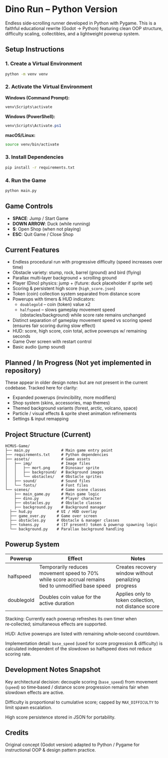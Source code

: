 # Dino Run – Python Version

Endless side‑scrolling runner developed in Python with Pygame. This is a faithful educational rewrite (Godot → Python) featuring clean OOP structure, difficulty scaling, collectibles, and a lightweight powerup system.

## Setup Instructions

### 1. Create a Virtual Environment
```bash
python -m venv venv
```

### 2. Activate the Virtual Environment
**Windows (Command Prompt):**
```cmd
venv\Scripts\activate
```

**Windows (PowerShell):**
```powershell
venv\Scripts\Activate.ps1
```

**macOS/Linux:**
```bash
source venv/bin/activate
```

### 3. Install Dependencies
```bash
pip install -r requirements.txt
```

### 4. Run the Game
```bash
python main.py
```

## Game Controls
- **SPACE**: Jump / Start Game
- **DOWN ARROW**: Duck (while running)
- **S**: Open Shop (when not playing)
- **ESC**: Quit Game / Close Shop

## Current Features

- Endless procedural run with progressive difficulty (speed increases over time)
- Obstacle variety: stump, rock, barrel (ground) and bird (flying)
- Parallax multi‑layer background + scrolling ground
- Player (Dino) physics: jump + (future: duck placeholder if sprite set)
- Scoring & persistent high score (`high_score.json`)
- Token (coin) collection system separated from distance score
- Powerups with timers & HUD indicators:
  - `doublegold` – coin (token) value x2
  - `halfspeed` – slows gameplay movement speed (obstacles/background) while score rate remains unchanged
- Distinct separation of gameplay movement speed vs scoring speed (ensures fair scoring during slow effect)
- HUD: score, high score, coin total, active powerups w/ remaining seconds
- Game Over screen with restart control
- Basic audio (jump sound)

## Planned / In Progress (Not yet implemented in repository)

These appear in older design notes but are not present in the current codebase. Tracked here for clarity:

- Expanded powerups (invincibility, more modifiers)
- Shop system (skins, accessories, map themes)
- Themed background variants (forest, arctic, volcano, space)
- Particle / visual effects & sprite sheet animation refinements
- Settings & input remapping

## Project Structure (Current)

```text
HCMUS-Game/
├── main.py              # Main game entry point
├── requirements.txt     # Python dependencies
├── assets/              # Game assets
│   ├── img/             # Image files
│   │   ├── mort.png     # Dinosaur sprite
│   │   ├── background/  # Background images
│   │   └── obstacles/   # Obstacle sprites
│   ├── sound/           # Sound files
│   └── fonts/           # Font files
└── scenes/              # Game scene classes
    ├── main_game.py     # Main game logic
    ├── dino.py          # Player character
    ├── obstacles.py     # Obstacle classes
    ├── background.py    # Background manager
  ├── hud.py           # UI / HUD overlay
  ├── game_over.py     # Game over screen
  ├── obstacles.py     # Obstacle & manager classes
  ├── tokens.py        # (If present) token & powerup spawning logic
  └── background.py    # Parallax background handling
```

## Powerup System

| Powerup | Effect | Notes |
|---------|--------|-------|
| halfspeed | Temporarily reduces movement speed to 70% while score accrual remains tied to unmodified base speed | Creates recovery window without penalizing progress |
| doublegold | Doubles coin value for the active duration | Applies only to token collection, not distance score |

Stacking: Currently each powerup refreshes its own timer when re‑collected; simultaneous effects are supported.

HUD: Active powerups are listed with remaining whole‑second countdown.

Implementation detail: `base_speed` (used for score progression & difficulty) is calculated independent of the slowdown so halfspeed does not reduce scoring rate.

## Development Notes Snapshot

Key architectural decision: decouple scoring (`base_speed`) from movement (`speed`) so time‑based / distance score progression remains fair when slowdown effects are active.

Difficulty is proportional to cumulative score; capped by `MAX_DIFFICULTY` to limit spawn escalation.

High score persistence stored in JSON for portability.

## Credits

Original concept (Godot version) adapted to Python / Pygame for instructional OOP & design pattern practice.
